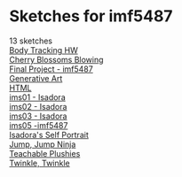 # Sketches for imf5487
13 sketches  
[Body Tracking HW](https://editor.p5js.org/imf5487/sketches/6Mb6vROaW)<!-- 2024-04-09T00:13:02.849Z -->  
[Cherry Blossoms Blowing](https://editor.p5js.org/imf5487/sketches/zlitcRZVBS)<!-- 2024-04-08T21:37:47.291Z -->  
[Final Project - imf5487](https://editor.p5js.org/imf5487/sketches/LQqwfLma6)<!-- 2024-04-23T14:30:12.738Z -->  
[Generative Art](https://editor.p5js.org/imf5487/sketches/MYwmZ15pW)<!-- 2024-04-29T19:08:18.447Z -->  
[HTML](https://editor.p5js.org/imf5487/sketches/0H6vEh9rb)<!-- 2024-04-21T23:26:10.325Z -->  
[ims01 - Isadora](https://editor.p5js.org/imf5487/sketches/cpZEbWnnf)<!-- 2024-04-09T13:28:34.800Z -->  
[ims02 - Isadora](https://editor.p5js.org/imf5487/sketches/9Y4-HpXAu)<!-- 2024-04-09T13:28:23.695Z -->  
[ims03 - Isadora](https://editor.p5js.org/imf5487/sketches/TGbYD1IF4)<!-- 2024-04-16T13:20:50.121Z -->  
[ims05 -imf5487](https://editor.p5js.org/imf5487/sketches/Z8XfIhlSf)<!-- 2024-04-30T12:50:39.164Z -->  
[Isadora's Self Portrait](https://editor.p5js.org/imf5487/sketches/qEFzoML2q)<!-- 2024-03-31T20:01:57.867Z -->  
[Jump, Jump Ninja](https://editor.p5js.org/imf5487/sketches/aYcGpc1RU)<!-- 2024-04-30T01:44:16.023Z -->  
[Teachable Plushies](https://editor.p5js.org/imf5487/sketches/5F6JIqsjj)<!-- 2024-04-23T19:28:54.297Z -->  
[Twinkle, Twinkle](https://editor.p5js.org/imf5487/sketches/0CuwkpOYA)<!-- 2024-04-30T12:49:40.163Z -->  